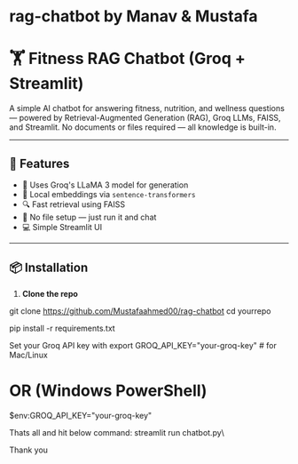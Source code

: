 # rag-chatbot by Manav & Mustafa

# 🏋️ Fitness RAG Chatbot (Groq + Streamlit)

A simple AI chatbot for answering fitness, nutrition, and wellness questions — powered by Retrieval-Augmented Generation (RAG), Groq LLMs, FAISS, and Streamlit. No documents or files required — all knowledge is built-in.

---

## 🚀 Features

- 🤖 Uses Groq's LLaMA 3 model for generation
- 🧠 Local embeddings via `sentence-transformers`
- 🔍 Fast retrieval using FAISS
- 🧾 No file setup — just run it and chat
- 💻 Simple Streamlit UI

---

## 📦 Installation

1. **Clone the repo**


git clone https://github.com/Mustafaahmed00/rag-chatbot
cd yourrepo

pip install -r requirements.txt

Set your Groq API key with 
export GROQ_API_KEY="your-groq-key"  # for  Mac/Linux

# OR (Windows PowerShell)
$env:GROQ_API_KEY="your-groq-key"

Thats all and hit below command:
streamlit run chatbot.py\


Thank you
